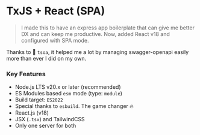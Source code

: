 # TxJS + React (SPA)

> I made this to have an express app boilerplate that can give me better DX and can keep me productive. Now, added React v18 and configured with SPA mode.

Thanks to 🤝 `tsoa`, it helped me a lot by managing swagger-openapi easily more than ever I did on my own.

### Key Features

- Node.js LTS v20.x or later (recommended)
- ES Modules based `esm` mode (type: `module`)
- Build target: `ES2022`
- Special thanks to `esbuild`. The game changer 🔥
- React.js (v18)
- JSX (`.tsx`) and TailwindCSS
- Only one server for both
